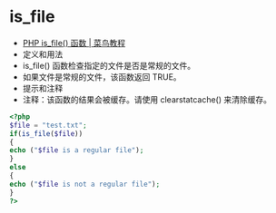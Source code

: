 # is_file

- [PHP is_file() 函数 | 菜鸟教程](http://www.runoob.com/php/func-filesystem-is-file.html)
- 定义和用法
- is_file() 函数检查指定的文件是否是常规的文件。
- 如果文件是常规的文件，该函数返回 TRUE。
- 提示和注释
- 注释：该函数的结果会被缓存。请使用 clearstatcache() 来清除缓存。

```php
<?php
$file = "test.txt";
if(is_file($file))
{
echo ("$file is a regular file");
}
else
{
echo ("$file is not a regular file");
}
?>
```
